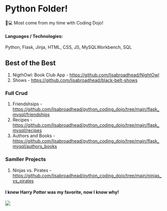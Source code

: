 # Python Folder!
🐍💻  Most come from my time with Coding Dojo! 

#### Languages / Technologies:
Python, Flask, Jinja, HTML, CSS, JS, MySQLWorkbench, SQL

## Best of the Best
1. NigthOwl: Book Club App - https://github.com/lisabroadhead/NightOwl
2. Shows - https://github.com/lisabroadhead/black-belt-shows

### Full Crud 
1. Friendshsips - https://github.com/lisabroadhead/python_coding_dojo/tree/main/flask_mysql/friendships
2. Recipes - https://github.com/lisabroadhead/python_coding_dojo/tree/main/flask_mysql/recipes
3. Authors and Books - https://github.com/lisabroadhead/python_coding_dojo/tree/main/flask_mysql/authors_books

### Samller Projects
1. Ninjas vs. Pirates - https://github.com/lisabroadhead/python_coding_dojo/tree/main/ninjas_vs_pirates


#### I knew Harry Potter was my favorite, now I know why!
![](https://github.com/lisabroadhead/python_coding_dojo/blob/main/Ei1-My3UMAAwJ4a.jpeg) 

